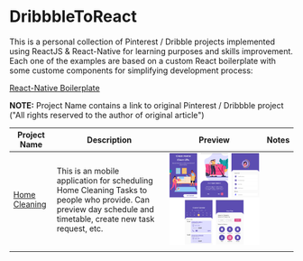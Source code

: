 # DribbbleToReact

This is a personal collection of Pinterest / Dribble projects implemented using ReactJS & React-Native for learning purposes and skills improvement. Each one of the examples are based on a custom React boilerplate with some custome components for simplifying development process:

[React-Native Boilerplate](https://github.com/ferranrt/RNTemplate.git)

**NOTE:** Project Name contains a link to original Pinterest / Dribbble project ("All rights reserved to the author of original article")

| Project Name                                                            | Description                                                                                                                                                   | Preview                                | Notes |
| ----------------------------------------------------------------------- | ------------------------------------------------------------------------------------------------------------------------------------------------------------- | -------------------------------------- | ----- |
| [Home Cleaning](https://dribbble.com/shots/10042940-Easy-Home-Cleaning) | This is an mobile application for scheduling Home Cleaning Tasks to people who provide. Can preview day schedule and timetable, create new task request, etc. | ![](./doc/HomeCleaning/Thumbnails.png) |
|                                                                         |                                                                                                                                                               |                                        |       |
